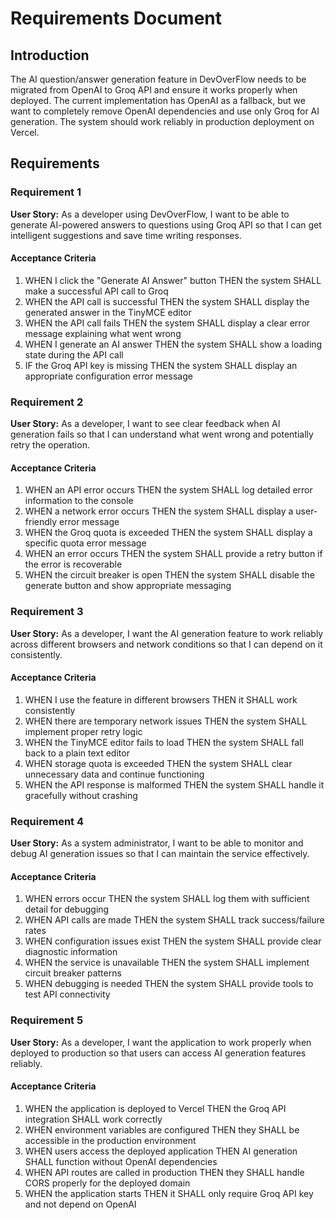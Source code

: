 # Requirements Document

## Introduction

The AI question/answer generation feature in DevOverFlow needs to be migrated from OpenAI to Groq API and ensure it works properly when deployed. The current implementation has OpenAI as a fallback, but we want to completely remove OpenAI dependencies and use only Groq for AI generation. The system should work reliably in production deployment on Vercel.

## Requirements

### Requirement 1

**User Story:** As a developer using DevOverFlow, I want to be able to generate AI-powered answers to questions using Groq API so that I can get intelligent suggestions and save time writing responses.

#### Acceptance Criteria

1. WHEN I click the "Generate AI Answer" button THEN the system SHALL make a successful API call to Groq
2. WHEN the API call is successful THEN the system SHALL display the generated answer in the TinyMCE editor
3. WHEN the API call fails THEN the system SHALL display a clear error message explaining what went wrong
4. WHEN I generate an AI answer THEN the system SHALL show a loading state during the API call
5. IF the Groq API key is missing THEN the system SHALL display an appropriate configuration error message

### Requirement 2

**User Story:** As a developer, I want to see clear feedback when AI generation fails so that I can understand what went wrong and potentially retry the operation.

#### Acceptance Criteria

1. WHEN an API error occurs THEN the system SHALL log detailed error information to the console
2. WHEN a network error occurs THEN the system SHALL display a user-friendly error message
3. WHEN the Groq quota is exceeded THEN the system SHALL display a specific quota error message
4. WHEN an error occurs THEN the system SHALL provide a retry button if the error is recoverable
5. WHEN the circuit breaker is open THEN the system SHALL disable the generate button and show appropriate messaging

### Requirement 3

**User Story:** As a developer, I want the AI generation feature to work reliably across different browsers and network conditions so that I can depend on it consistently.

#### Acceptance Criteria

1. WHEN I use the feature in different browsers THEN it SHALL work consistently
2. WHEN there are temporary network issues THEN the system SHALL implement proper retry logic
3. WHEN the TinyMCE editor fails to load THEN the system SHALL fall back to a plain text editor
4. WHEN storage quota is exceeded THEN the system SHALL clear unnecessary data and continue functioning
5. WHEN the API response is malformed THEN the system SHALL handle it gracefully without crashing

### Requirement 4

**User Story:** As a system administrator, I want to be able to monitor and debug AI generation issues so that I can maintain the service effectively.

#### Acceptance Criteria

1. WHEN errors occur THEN the system SHALL log them with sufficient detail for debugging
2. WHEN API calls are made THEN the system SHALL track success/failure rates
3. WHEN configuration issues exist THEN the system SHALL provide clear diagnostic information
4. WHEN the service is unavailable THEN the system SHALL implement circuit breaker patterns
5. WHEN debugging is needed THEN the system SHALL provide tools to test API connectivity

### Requirement 5

**User Story:** As a developer, I want the application to work properly when deployed to production so that users can access AI generation features reliably.

#### Acceptance Criteria

1. WHEN the application is deployed to Vercel THEN the Groq API integration SHALL work correctly
2. WHEN environment variables are configured THEN they SHALL be accessible in the production environment
3. WHEN users access the deployed application THEN AI generation SHALL function without OpenAI dependencies
4. WHEN API routes are called in production THEN they SHALL handle CORS properly for the deployed domain
5. WHEN the application starts THEN it SHALL only require Groq API key and not depend on OpenAI